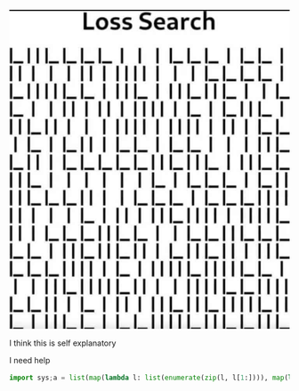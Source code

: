 ![loss.jpg](loss.jpg)

I think this is self explanatory

I need help

```python
import sys;a = list(map(lambda l: list(enumerate(zip(l, l[1:]))), map(lambda l: [l[i:i+2] for i in range(0, len(l), 2)], sys.stdin.read().split('\n'))));d = map(lambda y: list(map(lambda yl: (y[0], yl), y[1])), enumerate(map(lambda lo: map(lambda li: li[0][0], filter(lambda l: l[0][1] == ("| ", "||") and l[1][1] == ("||", "|_"), lo)), map(lambda l: zip(l[0], l[1]), zip(a, a[1:])))));print(list(d))
```
